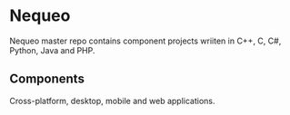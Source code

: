 # Nequeo
 
Nequeo master repo contains component projects wriiten in C++, C, C#, Python, Java and PHP.

## Components

Cross-platform, desktop, mobile and web applications.

